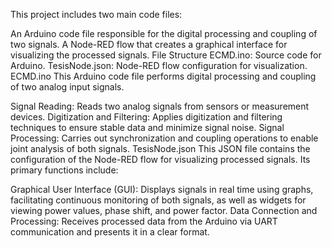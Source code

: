 This project includes two main code files:

An Arduino code file responsible for the digital processing and coupling of two signals.
A Node-RED flow that creates a graphical interface for visualizing the processed signals.
File Structure
ECMD.ino: Source code for Arduino.
TesisNode.json: Node-RED flow configuration for visualization.
ECMD.ino
This Arduino code file performs digital processing and coupling of two analog input signals.

Signal Reading: Reads two analog signals from sensors or measurement devices.
Digitization and Filtering: Applies digitization and filtering techniques to ensure stable data and minimize signal noise.
Signal Processing: Carries out synchronization and coupling operations to enable joint analysis of both signals.
TesisNode.json
This JSON file contains the configuration of the Node-RED flow for visualizing processed signals. Its primary functions include:

Graphical User Interface (GUI): Displays signals in real time using graphs, facilitating continuous monitoring of both signals, as well as widgets for viewing power values, phase shift, and power factor.
Data Connection and Processing: Receives processed data from the Arduino via UART communication and presents it in a clear format.
